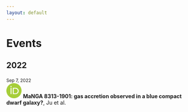 ```yaml
---
layout: default
---
```


# Events

## 2022

<small>Sep 7, 2022</small>\
<img src="/image/orcid.png" alt="orcid" title="orcid" style="width:40px;height:40px;"> **MaNGA 8313-1901: gas accretion observed in a blue compact dwarf galaxy?**, Ju et al.